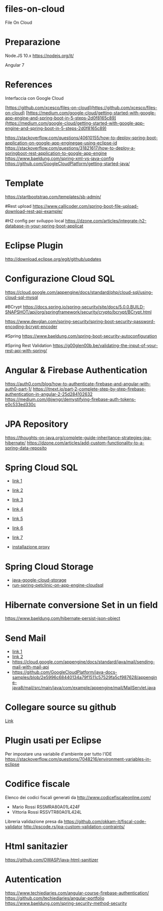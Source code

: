# files-on-cloud
File On Cloud

# Preparazione
Node.JS 10.x
https://nodejs.org/it/

Angular 7 

# References
Interfaccia con Google Cloud

[https://github.com/xcesco/files-on-cloud](https://github.com/xcesco/files-on-cloud)
[https://medium.com/google-cloud/getting-started-with-google-app-engine-and-spring-boot-in-5-steps-2d0f8165c89](https://medium.com/google-cloud/getting-started-with-google-app-engine-and-spring-boot-in-5-steps-2d0f8165c89)

https://stackoverflow.com/questions/40610155/how-to-deploy-spring-boot-application-on-google-app-enginegae-using-eclipse-id
https://stackoverflow.com/questions/31821617/how-to-deploy-a-springboot-rest-application-to-google-app-engine
https://www.baeldung.com/spring-xml-vs-java-config
https://github.com/GoogleCloudPlatform/getting-started-java/

# Template
https://startbootstrap.com/templates/sb-admin/

#Rest upload
https://www.callicoder.com/spring-boot-file-upload-download-rest-api-example/

#H2 config per sviluppo local
https://dzone.com/articles/integrate-h2-database-in-your-spring-boot-applicat

# Eclipse Plugin
http://download.eclipse.org/egit/github/updates

# Configurazione Cloud SQL
https://cloud.google.com/appengine/docs/standard/php/cloud-sql/using-cloud-sql-mysql

#BCrypt
https://docs.spring.io/spring-security/site/docs/5.0.0.BUILD-SNAPSHOT/api/org/springframework/security/crypto/bcrypt/BCrypt.html

https://www.devglan.com/spring-security/spring-boot-security-password-encoding-bcrypt-encoder


#Spring
https://www.baeldung.com/spring-boot-security-autoconfiguration

#Spring Rest Validation
https://g00glen00b.be/validating-the-input-of-your-rest-api-with-spring/

# Angular & Firebase Authentication
https://auth0.com/blog/how-to-authenticate-firebase-and-angular-with-auth0-part-1/
https://itnext.io/part-2-complete-step-by-step-firebase-authentication-in-angular-2-25d284102632
https://medium.com/@jwngr/demystifying-firebase-auth-tokens-e0c533ed330c

# JPA Repository
https://thoughts-on-java.org/complete-guide-inheritance-strategies-jpa-hibernate/
https://dzone.com/articles/add-custom-functionality-to-a-spring-data-reposito

# Spring Cloud SQL
 - [link 1](https://medium.com/@DazWilkin/google-cloud-sql-6-ways-golang-a4aa497f3c67)
 - [link 2](https://medium.com/@DazWilkin/google-cloud-sql-4-ways-spring-a4f13ad32714)
 - [link 3](https://mvnrepository.com/artifact/org.springframework.cloud/spring-cloud-gcp-starter-sql-mysql)

 - [link 4](https://cloud.google.com/bigtable/docs/samples-overview)
 - [link 5](https://cloud.google.com/bigtable/docs/tutorials)
 - [link 6](https://cloud.google.com/appengine/docs/flexible/java/using-cloud-sql)
 - [link 7](https://github.com/GoogleCloudPlatform/appengine-cloudsql-native-mysql-hibernate-jpa-demo-java/blob/master/pom.xml)
 
 - [installazione proxy](https://cloud.google.com/sql/docs/mysql/quickstart-proxy-test)

# Spring Cloud Storage
 - [java-google-cloud-storage](https://www.baeldung.com/java-google-cloud-storage)
 - [run-spring-petclinic-on-app-engine-cloudsql](https://cloud.google.com/community/tutorials/run-spring-petclinic-on-app-engine-cloudsql)

# Hibernate conversione Set in un field
https://www.baeldung.com/hibernate-persist-json-object

# Send Mail
 - [link 1](https://cloud.google.com/appengine/docs/standard/java/mail/)
 - [link 2](https://cloud.google.com/appengine/docs/standard/java/mail/sendgrid)
 - https://cloud.google.com/appengine/docs/standard/java/mail/sending-mail-with-mail-api
 - https://github.com/GoogleCloudPlatform/java-docs-samples/blob/2e5996c68440134a79f1511c57529fa5cf987628/appengine-java8/mail/src/main/java/com/example/appengine/mail/MailServlet.java
 
 # Collegare source su github
 
 [Link](https://cloud.google.com/debugger/docs/source-context?hl=en_US&_ga=2.30533503.-1121481467.1557264458)
 
 # Plugin usati per Eclipse
 Per impostare una variabile d'ambiente per tutto l'IDE
 https://stackoverflow.com/questions/7048216/environment-variables-in-eclipse


# Codifice fiscale
Elenco dei codici fiscali generati da http://www.codicefiscaleonline.com/

 - Mario Rossi RSSMRA80A01L424F
 - Vittoria Rossi RSSVTR80A01L424L
 
 Libreria validazione presa da 
 https://github.com/okkam-it/fiscal-code-validator
 http://pscode.rs/jpa-custom-validation-contraints/
 
 
# Html sanitazier
 https://github.com/OWASP/java-html-sanitizer
 
# Autentication
 https://www.techiediaries.com/angular-course-firebase-authentication/
 https://github.com/techiediaries/angular-portfolio
 https://www.baeldung.com/spring-security-method-security
 